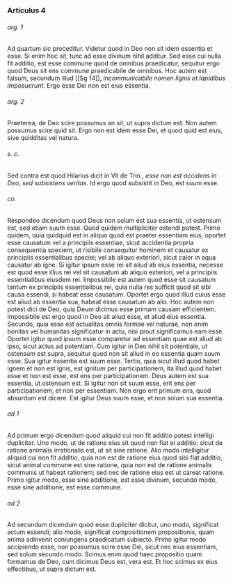### Articulus 4

###### arg. 1
Ad quartum sic proceditur. Videtur quod in Deo non sit idem essentia et esse. Si enim hoc sit, tunc ad esse divinum nihil additur. Sed esse cui nulla fit additio, est esse commune quod de omnibus praedicatur, sequitur ergo quod Deus sit ens commune praedicabile de omnibus. Hoc autem est falsum, secundum illud [[Sg 14]], *incommunicabile nomen lignis et lapidibus imposuerunt*. Ergo esse Dei non est eius essentia.

###### arg. 2
Praeterea, de Deo scire possumus an sit, ut supra dictum est. Non autem possumus scire quid sit. Ergo non est idem esse Dei, et quod quid est eius, sive quidditas vel natura.

###### s. c.
Sed contra est quod Hilarius dicit in VII de Trin., *esse non est accidens in Deo, sed subsistens veritas*. Id ergo quod subsistit in Deo, est suum esse.

###### co.
Respondeo dicendum quod Deus non solum est sua essentia, ut ostensum est, sed etiam suum esse. Quod quidem multipliciter ostendi potest. Primo quidem, quia quidquid est in aliquo quod est praeter essentiam eius, oportet esse causatum vel a principiis essentiae, sicut accidentia propria consequentia speciem, ut risibile consequitur hominem et causatur ex principiis essentialibus speciei; vel ab aliquo exteriori, sicut calor in aqua causatur ab igne. Si igitur ipsum esse rei sit aliud ab eius essentia, necesse est quod esse illius rei vel sit causatum ab aliquo exteriori, vel a principiis essentialibus eiusdem rei. Impossibile est autem quod esse sit causatum tantum ex principiis essentialibus rei, quia nulla res sufficit quod sit sibi causa essendi, si habeat esse causatum. Oportet ergo quod illud cuius esse est aliud ab essentia sua, habeat esse causatum ab alio. Hoc autem non potest dici de Deo, quia Deum dicimus esse primam causam efficientem. Impossibile est ergo quod in Deo sit aliud esse, et aliud eius essentia. Secundo, quia esse est actualitas omnis formae vel naturae, non enim bonitas vel humanitas significatur in actu, nisi prout significamus eam esse. Oportet igitur quod ipsum esse comparetur ad essentiam quae est aliud ab ipso, sicut actus ad potentiam. Cum igitur in Deo nihil sit potentiale, ut ostensum est supra, sequitur quod non sit aliud in eo essentia quam suum esse. Sua igitur essentia est suum esse. Tertio, quia sicut illud quod habet ignem et non est ignis, est ignitum per participationem, ita illud quod habet esse et non est esse, est ens per participationem. Deus autem est sua essentia, ut ostensum est. Si igitur non sit suum esse, erit ens per participationem, et non per essentiam. Non ergo erit primum ens, quod absurdum est dicere. Est igitur Deus suum esse, et non solum sua essentia.

###### ad 1
Ad primum ergo dicendum quod aliquid cui non fit additio potest intelligi dupliciter. Uno modo, ut de ratione eius sit quod non fiat ei additio; sicut de ratione animalis irrationalis est, ut sit sine ratione. Alio modo intelligitur aliquid cui non fit additio, quia non est de ratione eius quod sibi fiat additio, sicut animal commune est sine ratione, quia non est de ratione animalis communis ut habeat rationem; sed nec de ratione eius est ut careat ratione. Primo igitur modo, esse sine additione, est esse divinum, secundo modo, esse sine additione, est esse commune.

###### ad 2
Ad secundum dicendum quod esse dupliciter dicitur, uno modo, significat actum essendi; alio modo, significat compositionem propositionis, quam anima adinvenit coniungens praedicatum subiecto. Primo igitur modo accipiendo esse, non possumus scire esse Dei, sicut nec eius essentiam, sed solum secundo modo. Scimus enim quod haec propositio quam formamus de Deo, cum dicimus Deus est, vera est. Et hoc scimus ex eius effectibus, ut supra dictum est.

